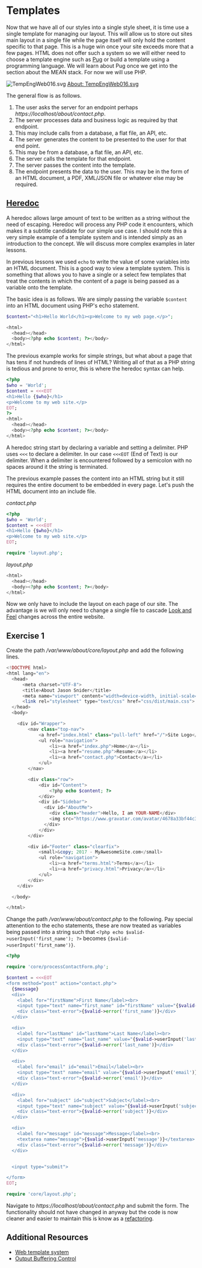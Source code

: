 # Templates

Now that we have all of our styles into a single style sheet, it is time use a single template for managing our layout. This will allow us to store out sites main layout in a single file while the page itself will only hold the content specific to that page. This is a huge win once your site exceeds more that a few pages. HTML does not offer such a system so we will either need to choose a template engine such as [Pug](https://pugjs.org/api/getting-started.html) or build a template using a programming language. We will learn about Pug once we get into the section about the MEAN stack. For now we will use PHP.


![TempEngWeb016.svg](https://upload.wikimedia.org/wikipedia/en/a/a2/TempEngWeb016.svg)
[About: TempEngWeb016.svg](https://en.wikipedia.org/wiki/File:TempEngWeb016.svg)


The general flow is as follows.
1. The user asks the server for an endpoint perhaps *https://localhost/about/contact.php*.
1. The server processes data and business logic as required by that endpoint.
  1. This may include calls from a database, a flat file, an API, etc.
1. The server generates the content to be presented to the user for that end point.
  1. This may be from a database, a flat file, an API, etc.
1. The server calls the template for that endpoint.
1. The server passes the content into the template.
1. The endpoint presents the data to the user. This may be in the form of an HTML document, a PDF, XML/JSON file or whatever else may be required.

## [Heredoc](http://php.net/manual/en/language.types.string.php#language.types.string.syntax.heredoc)

A heredoc allows large amount of text to be written as a string without the need of escaping. Heredoc will process any PHP code it encounters, which makes it a subtitle candidate for our simple use case. I should note this a very simple example of a template system and is intended simply as an introduction to the concept. We will discuss more complex examples in later lessons.

In previous lessons we used ```echo``` to write the value of some variables into an HTML document. This is a good way to view a template system. This is something that allows you to have a single or a select few templates that treat the contents in which the content of a page is being passed as a variable onto the template.

The basic idea is as follows. We are simply passing the variable ```$content``` into an HTML document using PHP's echo statement.

```php
$content="<h1>Hello World</h1><p>Welcome to my web page.</p>";

<html>
  <head></head>
  <body><?php echo $content; ?></body>
</html>
```

The previous example works for simple strings, but what about a page that has tens if not hundreds of lines of HTML? Writing all of that as a PHP string is tedious and prone to error, this is where the heredoc syntax can help.
```php
<?php
$who = 'World';
$content = <<<EOT
<h1>Hello {$who}</h1>
<p>Welcome to my web site.</p>
EOT;
?>
<html>
  <head></head>
  <body><?php echo $content; ?></body>
</html>
```

A heredoc string start by declaring a variable and setting a delimiter. PHP uses ```<<<``` to declare a delimiter. In our case ```<<<EOT``` (End of Text) is our delimiter. When a delimiter is encountered followed by a semicolon with no spaces around it the string is terminated.

The previous example passes the content into an HTML string but it still requires the entire document to be embedded in every page. Let's push the HTML document into an include file.

*contact.php*
```php
<?php
$who = 'World';
$content = <<<EOT
<h1>Hello {$who}</h1>
<p>Welcome to my web site.</p>
EOT;

require 'layout.php';
```

*layout.php*
```php
<html>
  <head></head>
  <body><?php echo $content; ?></body>
</html>
```

Now we only have to include the layout on each page of our site. The advantage is we will only need to change a single file to cascade [Look and Feel](https://en.wikipedia.org/wiki/Look_and_feel) changes across the entire website.

## Exercise 1

Create the path */var/www/about/core/layout.php* and add the following lines.

```php
<!DOCTYPE html>
<html lang="en">
  <head>
      <meta charset="UTF-8">
      <title>About Jason Snider</title>
      <meta name="viewport" content="width=device-width, initial-scale=1.0">
      <link rel="stylesheet" type="text/css" href="css/dist/main.css">
  </head>
  <body>

    <div id="Wrapper">
        <nav class="top-nav">
            <a href="index.html" class="pull-left" href="/">Site Logo</a>
            <ul role="navigation">
                <li><a href="index.php">Home</a></li>
                <li><a href="resume.php">Resume</a></li>
                <li><a href="contact.php">Contact</a></li>
            </ul>
        </nav>

        <div class="row">
            <div id="Content">
                <?php echo $content; ?>
            </div>
            <div id="Sidebar">
              <div id="AboutMe">
                <div class="header">Hello, I am YOUR-NAME</div>
                <img src="https://www.gravatar.com/avatar/4678a33bf44c38e54a58745033b4d5c6?d=mm" alt="My Avatar" class="img-circle">
              </div>
            </div>
        </div>

        <div id="Footer" class="clearfix">
            <small>&copy; 2017 - MyAwesomeSite.com</small>
            <ul role="navigation">
                <li><a href="terms.html">Terms</a></li>
                <li><a href="privacy.html">Privacy</a></li>
            </ul>
        </div>
    </div>

  </body>

</html>

```

Change the path */var/www/about/contact.php* to the following. Pay special attenention to the echo statements, these are now treated as variables being passed into a string such that ```<?php echo $valid->userInput('first_name'); ?>``` becomes ```{$valid->userInput('first_name')}```.

```php
<?php

require 'core/processContactForm.php';

$content = <<<EOT
<form method="post" action="contact.php">
  {$message}
  <div>
    <label for="firstName">First Name</label><br>
    <input type="text" name="first_name" id="firstName" value="{$valid->userInput('first_name')}">
    <div class="text-error">{$valid->error('first_name')}</div>
  </div>

  <div>
    <label for="lastName" id="lastName">Last Name</label><br>
    <input type="text" name="last_name" value="{$valid->userInput('last_name')}">
    <div class="text-error">{$valid->error('last_name')}</div>
  </div>

  <div>
    <label for="email" id="email">Email</label><br>
    <input type="text" name="email" value="{$valid->userInput('email')}">
    <div class="text-error">{$valid->error('email')}</div>
  </div>

  <div>
    <label for="subject" id="subject">Subject</label><br>
    <input type="text" name="subject" value="{$valid->userInput('subject')}">
    <div class="text-error">{$valid->error('subject')}</div>
  </div>

  <div>
    <label for="message" id="message">Message</label><br>
    <textarea name="message">{$valid->userInput('message')}</textarea>
    <div class="text-error">{$valid->error('message')}</div>
  </div>


  <input type="submit">

</form>
EOT;

require 'core/layout.php';
```

Navigate to *https://localhost/about/contact.php* and submit the form. The functionality should not have changed in anyway but the code is now cleaner and easier to maintain this is know as a [refactoring](https://martinfowler.com/books/refactoring.html).


## Additional Resources
* [Web template system](https://en.wikipedia.org/wiki/Web_template_system)
* [Output Buffering Control](http://php.net/manual/en/book.outcontrol.php)
